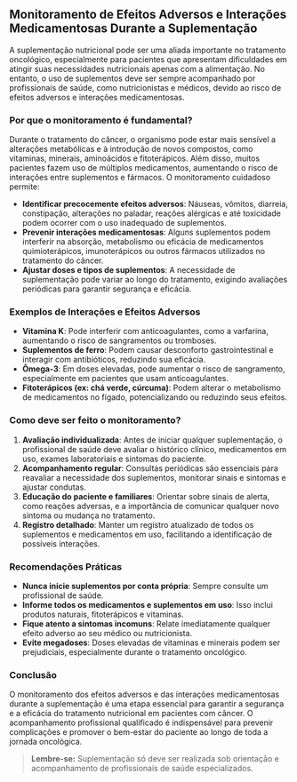 
## Monitoramento de Efeitos Adversos e Interações Medicamentosas Durante a Suplementação

A suplementação nutricional pode ser uma aliada importante no tratamento oncológico, especialmente para pacientes que apresentam dificuldades em atingir suas necessidades nutricionais apenas com a alimentação. No entanto, o uso de suplementos deve ser sempre acompanhado por profissionais de saúde, como nutricionistas e médicos, devido ao risco de efeitos adversos e interações medicamentosas.

### Por que o monitoramento é fundamental?

Durante o tratamento do câncer, o organismo pode estar mais sensível a alterações metabólicas e à introdução de novos compostos, como vitaminas, minerais, aminoácidos e fitoterápicos. Além disso, muitos pacientes fazem uso de múltiplos medicamentos, aumentando o risco de interações entre suplementos e fármacos. O monitoramento cuidadoso permite:

- **Identificar precocemente efeitos adversos**: Náuseas, vômitos, diarreia, constipação, alterações no paladar, reações alérgicas e até toxicidade podem ocorrer com o uso inadequado de suplementos.
- **Prevenir interações medicamentosas**: Alguns suplementos podem interferir na absorção, metabolismo ou eficácia de medicamentos quimioterápicos, imunoterápicos ou outros fármacos utilizados no tratamento do câncer.
- **Ajustar doses e tipos de suplementos**: A necessidade de suplementação pode variar ao longo do tratamento, exigindo avaliações periódicas para garantir segurança e eficácia.

### Exemplos de Interações e Efeitos Adversos

- **Vitamina K**: Pode interferir com anticoagulantes, como a varfarina, aumentando o risco de sangramentos ou tromboses.
- **Suplementos de ferro**: Podem causar desconforto gastrointestinal e interagir com antibióticos, reduzindo sua eficácia.
- **Ômega-3**: Em doses elevadas, pode aumentar o risco de sangramento, especialmente em pacientes que usam anticoagulantes.
- **Fitoterápicos (ex: chá verde, cúrcuma)**: Podem alterar o metabolismo de medicamentos no fígado, potencializando ou reduzindo seus efeitos.

### Como deve ser feito o monitoramento?

1. **Avaliação individualizada**: Antes de iniciar qualquer suplementação, o profissional de saúde deve avaliar o histórico clínico, medicamentos em uso, exames laboratoriais e sintomas do paciente.
2. **Acompanhamento regular**: Consultas periódicas são essenciais para reavaliar a necessidade dos suplementos, monitorar sinais e sintomas e ajustar condutas.
3. **Educação do paciente e familiares**: Orientar sobre sinais de alerta, como reações adversas, e a importância de comunicar qualquer novo sintoma ou mudança no tratamento.
4. **Registro detalhado**: Manter um registro atualizado de todos os suplementos e medicamentos em uso, facilitando a identificação de possíveis interações.

### Recomendações Práticas

- **Nunca inicie suplementos por conta própria**: Sempre consulte um profissional de saúde.
- **Informe todos os medicamentos e suplementos em uso**: Isso inclui produtos naturais, fitoterápicos e vitaminas.
- **Fique atento a sintomas incomuns**: Relate imediatamente qualquer efeito adverso ao seu médico ou nutricionista.
- **Evite megadoses**: Doses elevadas de vitaminas e minerais podem ser prejudiciais, especialmente durante o tratamento oncológico.

### Conclusão

O monitoramento dos efeitos adversos e das interações medicamentosas durante a suplementação é uma etapa essencial para garantir a segurança e a eficácia do tratamento nutricional em pacientes com câncer. O acompanhamento profissional qualificado é indispensável para prevenir complicações e promover o bem-estar do paciente ao longo de toda a jornada oncológica.

> **Lembre-se:** Suplementação só deve ser realizada sob orientação e acompanhamento de profissionais de saúde especializados.
```
